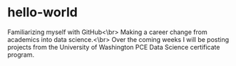 # hello-world
Familiarizing myself with GitHub<\br>
Making a career change from academics into data science.<\br>
Over the coming weeks I will be posting projects from the University of Washington PCE Data Science certificate program.
